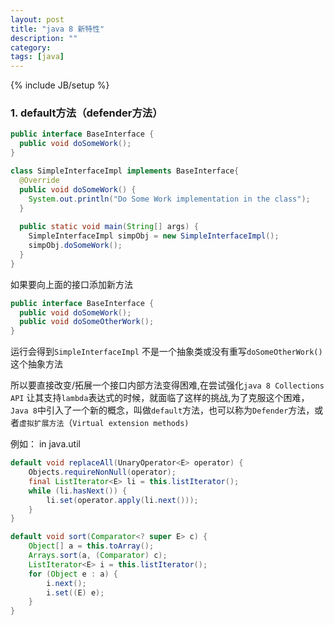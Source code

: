 ```yaml
---
layout: post
title: "java 8 新特性"
description: ""
category: 
tags: [java]
---
```

{% include JB/setup %}

### 1. default方法（defender方法）
```java
public interface BaseInterface {
  public void doSomeWork();
}

class SimpleInterfaceImpl implements BaseInterface{
  @Override
  public void doSomeWork() {
    System.out.println("Do Some Work implementation in the class");
  }
 
  public static void main(String[] args) {
    SimpleInterfaceImpl simpObj = new SimpleInterfaceImpl();
    simpObj.doSomeWork();
  }
}
```
如果要向上面的接口添加新方法

```java
public interface BaseInterface {
  public void doSomeWork();
  public void doSomeOtherWork();
}
```

运行会得到`SimpleInterfaceImpl` 不是一个抽象类或没有重写`doSomeOtherWork()`这个抽象方法


所以要直接改变/拓展一个接口内部方法变得困难,在尝试强化`java 8 Collections API` 让其支持`lambda`表达式的时候，就面临了这样的挑战,为了克服这个困难，`Java 8`中引入了一个新的概念，叫做`default`方法，也可以称为`Defender`方法，或者`虚拟扩展方法`（`Virtual extension methods)`

例如： in java.util
```java
default void replaceAll(UnaryOperator<E> operator) {
    Objects.requireNonNull(operator);
    final ListIterator<E> li = this.listIterator();
    while (li.hasNext()) {
        li.set(operator.apply(li.next()));
    }
}

default void sort(Comparator<? super E> c) {
    Object[] a = this.toArray();
    Arrays.sort(a, (Comparator) c);
    ListIterator<E> i = this.listIterator();
    for (Object e : a) {
        i.next();
        i.set((E) e);
    }
}
```
